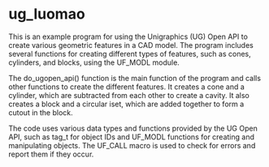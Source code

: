 # ug_luomao

This is an example program for using the Unigraphics (UG) Open API to create various geometric features in a CAD model. The program includes several functions for creating different types of features, such as cones, cylinders, and blocks, using the UF_MODL module.

The do_ugopen_api() function is the main function of the program and calls other functions to create the different features. It creates a cone and a cylinder, which are subtracted from each other to create a cavity. It also creates a block and a circular iset, which are added together to form a cutout in the block.

The code uses various data types and functions provided by the UG Open API, such as tag_t for object IDs and UF_MODL functions for creating and manipulating objects. The UF_CALL macro is used to check for errors and report them if they occur.
